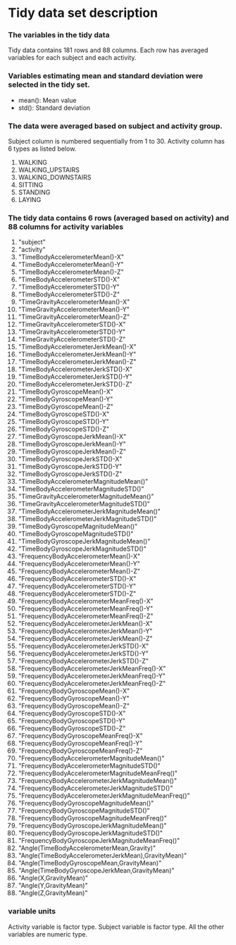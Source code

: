 # Tidy data set description

### The variables in the tidy data
Tidy data contains 181 rows and 88 columns. Each row has averaged variables for each subject and each activity.

### Variables estimating mean and standard deviation were selected in the tidy set.

* mean(): Mean value
* std(): Standard deviation

### The data were averaged based on subject and activity group.

Subject column is numbered sequentially from 1 to 30.
Activity column has 6 types as listed below.
1. WALKING
2. WALKING_UPSTAIRS
3. WALKING_DOWNSTAIRS
4. SITTING
5. STANDING
6. LAYING

### The tidy data contains 6 rows (averaged based on activity) and 88 columns for activity variables
1. "subject"                                          
2. "activity"                                         
3. "TimeBodyAccelerometerMean()-X"                    
4. "TimeBodyAccelerometerMean()-Y"                    
5. "TimeBodyAccelerometerMean()-Z"                    
6. "TimeBodyAccelerometerSTD()-X"                     
7. "TimeBodyAccelerometerSTD()-Y"                     
8. "TimeBodyAccelerometerSTD()-Z"                     
9. "TimeGravityAccelerometerMean()-X"                 
10. "TimeGravityAccelerometerMean()-Y"                 
11. "TimeGravityAccelerometerMean()-Z"                 
12. "TimeGravityAccelerometerSTD()-X"                  
13. "TimeGravityAccelerometerSTD()-Y"                  
14. "TimeGravityAccelerometerSTD()-Z"                  
15. "TimeBodyAccelerometerJerkMean()-X"                
16. "TimeBodyAccelerometerJerkMean()-Y"                
17. "TimeBodyAccelerometerJerkMean()-Z"                
18. "TimeBodyAccelerometerJerkSTD()-X"                 
19. "TimeBodyAccelerometerJerkSTD()-Y"                 
20. "TimeBodyAccelerometerJerkSTD()-Z"                 
21. "TimeBodyGyroscopeMean()-X"                        
22. "TimeBodyGyroscopeMean()-Y"                        
23. "TimeBodyGyroscopeMean()-Z"                        
24. "TimeBodyGyroscopeSTD()-X"                         
25. "TimeBodyGyroscopeSTD()-Y"                         
26. "TimeBodyGyroscopeSTD()-Z"                         
27. "TimeBodyGyroscopeJerkMean()-X"                    
28. "TimeBodyGyroscopeJerkMean()-Y"                    
29. "TimeBodyGyroscopeJerkMean()-Z"                    
30. "TimeBodyGyroscopeJerkSTD()-X"                     
31. "TimeBodyGyroscopeJerkSTD()-Y"                     
32. "TimeBodyGyroscopeJerkSTD()-Z"                     
33. "TimeBodyAccelerometerMagnitudeMean()"             
34. "TimeBodyAccelerometerMagnitudeSTD()"              
35. "TimeGravityAccelerometerMagnitudeMean()"          
36. "TimeGravityAccelerometerMagnitudeSTD()"           
37. "TimeBodyAccelerometerJerkMagnitudeMean()"         
38. "TimeBodyAccelerometerJerkMagnitudeSTD()"          
39. "TimeBodyGyroscopeMagnitudeMean()"                 
40. "TimeBodyGyroscopeMagnitudeSTD()"                  
41. "TimeBodyGyroscopeJerkMagnitudeMean()"             
42. "TimeBodyGyroscopeJerkMagnitudeSTD()"              
43. "FrequencyBodyAccelerometerMean()-X"               
44. "FrequencyBodyAccelerometerMean()-Y"               
45. "FrequencyBodyAccelerometerMean()-Z"               
46. "FrequencyBodyAccelerometerSTD()-X"                
47. "FrequencyBodyAccelerometerSTD()-Y"                
48. "FrequencyBodyAccelerometerSTD()-Z"                
49. "FrequencyBodyAccelerometerMeanFreq()-X"           
50. "FrequencyBodyAccelerometerMeanFreq()-Y"           
51. "FrequencyBodyAccelerometerMeanFreq()-Z"           
52. "FrequencyBodyAccelerometerJerkMean()-X"           
53. "FrequencyBodyAccelerometerJerkMean()-Y"           
54. "FrequencyBodyAccelerometerJerkMean()-Z"           
55. "FrequencyBodyAccelerometerJerkSTD()-X"            
56. "FrequencyBodyAccelerometerJerkSTD()-Y"            
57. "FrequencyBodyAccelerometerJerkSTD()-Z"            
58. "FrequencyBodyAccelerometerJerkMeanFreq()-X"       
59. "FrequencyBodyAccelerometerJerkMeanFreq()-Y"       
60. "FrequencyBodyAccelerometerJerkMeanFreq()-Z"       
61. "FrequencyBodyGyroscopeMean()-X"                   
62. "FrequencyBodyGyroscopeMean()-Y"                   
63. "FrequencyBodyGyroscopeMean()-Z"                   
64. "FrequencyBodyGyroscopeSTD()-X"                    
65. "FrequencyBodyGyroscopeSTD()-Y"                    
66. "FrequencyBodyGyroscopeSTD()-Z"                    
67. "FrequencyBodyGyroscopeMeanFreq()-X"               
68. "FrequencyBodyGyroscopeMeanFreq()-Y"               
69. "FrequencyBodyGyroscopeMeanFreq()-Z"               
70. "FrequencyBodyAccelerometerMagnitudeMean()"        
71. "FrequencyBodyAccelerometerMagnitudeSTD()"         
72. "FrequencyBodyAccelerometerMagnitudeMeanFreq()"    
73. "FrequencyBodyAccelerometerJerkMagnitudeMean()"    
74. "FrequencyBodyAccelerometerJerkMagnitudeSTD()"     
75. "FrequencyBodyAccelerometerJerkMagnitudeMeanFreq()"
76. "FrequencyBodyGyroscopeMagnitudeMean()"            
77. "FrequencyBodyGyroscopeMagnitudeSTD()"             
78. "FrequencyBodyGyroscopeMagnitudeMeanFreq()"        
79. "FrequencyBodyGyroscopeJerkMagnitudeMean()"        
80. "FrequencyBodyGyroscopeJerkMagnitudeSTD()"         
81. "FrequencyBodyGyroscopeJerkMagnitudeMeanFreq()"    
82. "Angle(TimeBodyAccelerometerMean,Gravity)"         
83. "Angle(TimeBodyAccelerometerJerkMean),GravityMean)"
84. "Angle(TimeBodyGyroscopeMean,GravityMean)"         
85. "Angle(TimeBodyGyroscopeJerkMean,GravityMean)"     
86. "Angle(X,GravityMean)"                             
87. "Angle(Y,GravityMean)"                             
88. "Angle(Z,GravityMean)"

### variable units
Activity variable is factor type.
Subject variable is factor type.
All the other variables are numeric type.
